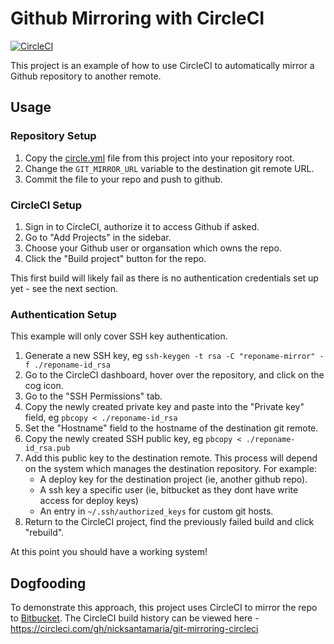 # Github Mirroring with CircleCI

[![CircleCI](https://circleci.com/gh/nicksantamaria/git-mirroring-circleci.svg?style=svg)](https://circleci.com/gh/nicksantamaria/git-mirroring-circleci)

This project is an example of how to use CircleCI to automatically mirror a Github repository to another remote.

## Usage

### Repository Setup

1. Copy the [circle.yml](circle.yml) file from this project into your repository root.
2. Change the `GIT_MIRROR_URL` variable to the destination git remote URL.
3. Commit the file to your repo and push to github.

### CircleCI Setup

1. Sign in to CircleCI, authorize it to access Github if asked.
2. Go to "Add Projects" in the sidebar.
3. Choose your Github user or organsation which owns the repo.
4. Click the "Build project" button for the repo.

This first build will likely fail as there is no authentication credentials set up yet - see the next section.

### Authentication Setup

This example will only cover SSH key authentication. 

1. Generate a new SSH key, eg `ssh-keygen -t rsa -C "reponame-mirror" -f ./reponame-id_rsa`
2. Go to the CircleCI dashboard, hover over the repository, and click on the cog icon.
3. Go to the "SSH Permissions" tab.
4. Copy the newly created private key and paste into the "Private key" field, eg `pbcopy < ./reponame-id_rsa`
5. Set the "Hostname" field to the hostname of the destination git remote.
6. Copy the newly created SSH public key, eg `pbcopy < ./reponame-id_rsa.pub`
7. Add this public key to the destination remote. This process will depend on the system which manages the destination repository. For example:
   - A deploy key for the destination project (ie, another github repo).
   - A ssh key a specific user (ie, bitbucket as they dont have write access for deploy keys)
   - An entry in `~/.ssh/authorized_keys` for custom git hosts.
8. Return to the CircleCI project, find the previously failed build and click "rebuild".

At this point you should have a working system!

## Dogfooding

To demonstrate this approach, this project uses CircleCI to mirror the repo to [Bitbucket](https://bitbucket.org/nicksantamaria/git-mirroring-circleci). The CircleCI build history can be viewed here - https://circleci.com/gh/nicksantamaria/git-mirroring-circleci
